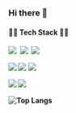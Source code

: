 ### Hi there 👋

<!--
**sunwoo1210/sunwoo1210** is a ✨ _special_ ✨ repository because its `README.md` (this file) appears on your GitHub profile.

Here are some ideas to get you started:

- 🔭 I’m currently working on ...
- 🌱 I’m currently learning ...
- 👯 I’m looking to collaborate on ...
- 🤔 I’m looking for help with ...
- 💬 Ask me about ...
- 📫 How to reach me: ...
- 😄 Pronouns: ...
- ⚡ Fun fact: ...
-->

<h4 align> 👩‍💻 Tech Stack 👩‍💻 <h4>
  
<p align=<"center">
  <img src="https://img.shields.io/badge/python-3776AB?style=for-the-badge&logo=python&logoColor=white"/></a>&nbsp
  <img src="https://img.shields.io/badge/c++-00599C?style=for-the-badge&logo=c%2B%2B&logoColor=white"/></a>&nbsp 
  <img src="https://img.shields.io/badge/java-007396?style=for-the-badge&logo=java&logoColor=white"/></a>&nbsp <br>
  
  <img src="https://img.shields.io/badge/html5-E34F26?style=for-the-badge&logo=html5&logoColor=white"/></a>
  <img src="https://img.shields.io/badge/css-1572B6?style=for-the-badge&logo=css3&logoColor=white"/></a>
  <img src="https://img.shields.io/badge/javascript-F7DF1E?style=for-the-badge&logo=javascript&logoColor=black"/></a> <br>
  
  <img src="https://img.shields.io/badge/mysql-4479A1?style=for-the-badge&logo=mysql&logoColor=white"/></a>
  <img src="https://img.shields.io/badge/linux-FCC624?style=for-the-badge&logo=linux&logoColor=black"/></a> 
</p>

![Top Langs](https://github-readme-stats.vercel.app/api/top-langs/?username=sunwoo1210&layout=&theme=dark)
